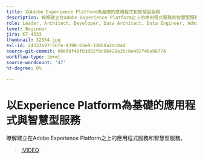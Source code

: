 ```yaml
---
title: 以Adobe Experience Platform為基礎的應用程式和智慧型服務
description: 瞭解建立在Adobe Experience Platform之上的應用程式服務和智慧型服務。
role: Leader, Architect, Developer, Data Architect, Data Engineer, Admin, User
level: Beginner
jira: KT-4333
thumbnail: 32554.jpg
exl-id: 24333697-56fe-4398-b3e0-33b68a2dc8ad
source-git-commit: 00ef0f40fb3d82f0c06428a35c0e402f46ab6774
workflow-type: tm+mt
source-wordcount: '47'
ht-degree: 0%

---
```


# 以Experience Platform為基礎的應用程式與智慧型服務

瞭解建立在Adobe Experience Platform之上的應用程式服務和智慧型服務。

>[!VIDEO](https://video.tv.adobe.com/v/32554?learn=on)

